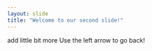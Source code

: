 ```yaml
---
layout: slide
title: "Welcome to our second slide!"
---
```

add little bit more
Use the left arrow to go back!
